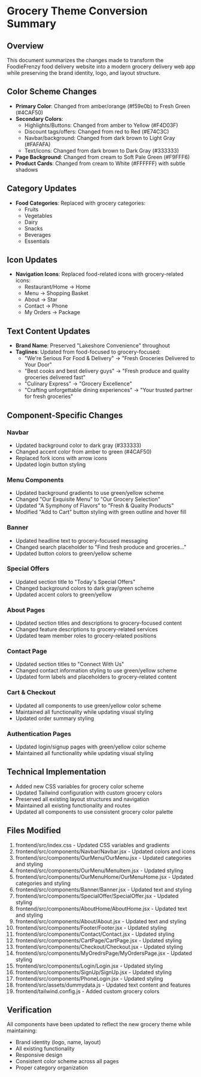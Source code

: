 # Grocery Theme Conversion Summary

## Overview

This document summarizes the changes made to transform the FoodieFrenzy food delivery website into a modern grocery delivery web app while preserving the brand identity, logo, and layout structure.

## Color Scheme Changes

- **Primary Color**: Changed from amber/orange (#f59e0b) to Fresh Green (#4CAF50)
- **Secondary Colors**:
  - Highlights/Buttons: Changed from amber to Yellow (#F4D03F)
  - Discount tags/offers: Changed from red to Red (#E74C3C)
  - Navbar/background: Changed from dark brown to Light Gray (#FAFAFA)
  - Text/icons: Changed from dark brown to Dark Gray (#333333)
- **Page Background**: Changed from cream to Soft Pale Green (#F9FFF6)
- **Product Cards**: Changed from cream to White (#FFFFFF) with subtle shadows

## Category Updates

- **Food Categories**: Replaced with grocery categories:
  - Fruits
  - Vegetables
  - Dairy
  - Snacks
  - Beverages
  - Essentials

## Icon Updates

- **Navigation Icons**: Replaced food-related icons with grocery-related icons:
  - Restaurant/Home → Home
  - Menu → Shopping Basket
  - About → Star
  - Contact → Phone
  - My Orders → Package

## Text Content Updates

- **Brand Name**: Preserved "Lakeshore Convenience" throughout
- **Taglines**: Updated from food-focused to grocery-focused:
  - "We're Serious For Food & Delivery" → "Fresh Groceries Delivered to Your Door"
  - "Best cooks and best delivery guys" → "Fresh produce and quality groceries delivered fast"
  - "Culinary Express" → "Grocery Excellence"
  - "Crafting unforgettable dining experiences" → "Your trusted partner for fresh groceries"

## Component-Specific Changes

### Navbar

- Updated background color to dark gray (#333333)
- Changed accent color from amber to green (#4CAF50)
- Replaced fork icons with arrow icons
- Updated login button styling

### Menu Components

- Updated background gradients to use green/yellow scheme
- Changed "Our Exquisite Menu" to "Our Grocery Selection"
- Updated "A Symphony of Flavors" to "Fresh & Quality Products"
- Modified "Add to Cart" button styling with green outline and hover fill

### Banner

- Updated headline text to grocery-focused messaging
- Changed search placeholder to "Find fresh produce and groceries..."
- Updated button colors to green/yellow scheme

### Special Offers

- Updated section title to "Today's Special Offers"
- Changed background colors to dark gray/green scheme
- Updated accent colors to green/yellow

### About Pages

- Updated section titles and descriptions to grocery-focused content
- Changed feature descriptions to grocery-related services
- Updated team member roles to grocery-related positions

### Contact Page

- Updated section titles to "Connect With Us"
- Changed contact information styling to use green/yellow scheme
- Updated form labels and placeholders to grocery-related content

### Cart & Checkout

- Updated all components to use green/yellow color scheme
- Maintained all functionality while updating visual styling
- Updated order summary styling

### Authentication Pages

- Updated login/signup pages with green/yellow color scheme
- Maintained all functionality while updating visual styling

## Technical Implementation

- Added new CSS variables for grocery color scheme
- Updated Tailwind configuration with custom grocery colors
- Preserved all existing layout structures and navigation
- Maintained all existing functionality and routes
- Updated all components to use consistent grocery color palette

## Files Modified

1. frontend/src/index.css - Updated CSS variables and gradients
2. frontend/src/components/Navbar/Navbar.jsx - Updated colors and icons
3. frontend/src/components/OurMenu/OurMenu.jsx - Updated categories and styling
4. frontend/src/components/OurMenu/MenuItem.jsx - Updated styling
5. frontend/src/components/OurMenuHome/OurMenuHome.jsx - Updated categories and styling
6. frontend/src/components/Banner/Banner.jsx - Updated text and styling
7. frontend/src/components/SpecialOffer/SpecialOffer.jsx - Updated styling
8. frontend/src/components/AboutHome/AboutHome.jsx - Updated text and styling
9. frontend/src/components/About/About.jsx - Updated text and styling
10. frontend/src/components/Footer/Footer.jsx - Updated styling
11. frontend/src/components/Contact/Contact.jsx - Updated styling
12. frontend/src/components/CartPage/CartPage.jsx - Updated styling
13. frontend/src/components/Checkout/Checkout.jsx - Updated styling
14. frontend/src/components/MyOredrsPage/MyOrdersPage.jsx - Updated styling
15. frontend/src/components/Login/Login.jsx - Updated styling
16. frontend/src/components/SignUp/SignUp.jsx - Updated styling
17. frontend/src/components/PhoneLogin.jsx - Updated styling
18. frontend/src/assets/dummydata.js - Updated text content and features
19. frontend/tailwind.config.js - Added custom grocery colors

## Verification

All components have been updated to reflect the new grocery theme while maintaining:

- Brand identity (logo, name, layout)
- All existing functionality
- Responsive design
- Consistent color scheme across all pages
- Proper category organization
